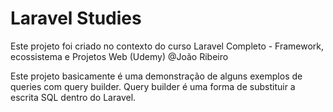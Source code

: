 # Laravel Studies
Este projeto foi criado no contexto do curso
Laravel Completo - Framework, ecossistema e Projetos Web (Udemy)
@João Ribeiro

Este projeto basicamente é uma demonstração de alguns exemplos de queries com query builder.
Query builder é uma forma de substituir a escrita SQL dentro do Laravel.
